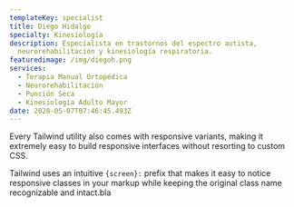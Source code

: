 ```yaml
---
templateKey: specialist
title: Diego Hidalgo
specialty: Kinesiología
description: Especialista en trastornos del espectro autista,
  neurorehabilitación y kinesiología respiratoria.
featuredimage: /img/diegoh.png
services:
  - Terapia Manual Ortopédica
  - Neurorehabilitación
  - Punción Seca
  - Kinesiología Adulto Mayor
date: 2020-05-07T07:46:45.493Z
---
```

Every Tailwind utility also comes with responsive variants, making it extremely easy to build responsive interfaces without resorting to custom CSS.

Tailwind uses an intuitive `{screen}:` prefix that makes it easy to notice responsive classes in your markup while keeping the original class name recognizable and intact.bla